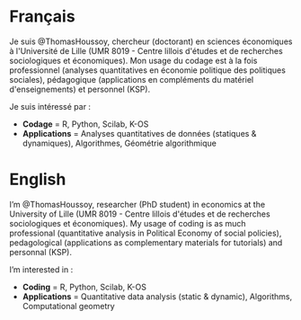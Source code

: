 # Français

Je suis @ThomasHoussoy, chercheur (doctorant) en sciences économiques à l'Université de Lille (UMR 8019 - Centre lillois d'études et de recherches sociologiques et économiques).
Mon usage du codage est à la fois professionnel (analyses quantitatives en économie politique des politiques sociales), pédagogique (applications en compléments du matériel d'enseignements) et personnel (KSP).

Je suis intéressé par :
- **Codage** = R, Python, Scilab, K-OS
- **Applications** = Analyses quantitatives de données (statiques & dynamiques), Algorithmes, Géométrie algorithmique

# English

I’m @ThomasHoussoy, researcher (PhD student) in economics at the University of Lille (UMR 8019 - Centre lillois d'études et de recherches sociologiques et économiques).
My usage of coding is as much professional (quantitative analysis in Political Economy of social policies), pedagological (applications as complementary materials for tutorials) and personnal (KSP).

I’m interested in :
- **Coding** = R, Python, Scilab, K-OS
- **Applications** = Quantitative data analysis (static & dynamic), Algorithms, Computational geometry



<!---
ThomasHoussoy/ThomasHoussoy is a ✨ special ✨ repository because its `README.md` (this file) appears on your GitHub profile.
You can click the Preview link to take a look at your changes.
--->
